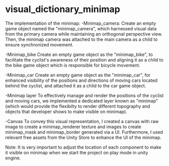 # visual_dictionary_minimap
The implementation of the minimap:
-Minimap_camera:
Create an empty game object named the "minimap_camera", which harnessed visual data from the primary camera while maintaining an orthogonal perspective view.
Then, the minimap camera was attached to the main camera as a child to ensure synchronized movement.

-Minimap_bike
Create an empty game object as the "minimap_bike", to facilitate the cyclist's awareness of their position and aligning it as a child to the bike game object which is responsible for bicycle movement.

-Minimap_car
Create an empty game object as the "minimap_car", for enhanced visibility of the positions and directions of moving cars located behind the cyclist, and attached it as a child to the car game object.

-Minimap layer
To effectively manage and render the positions of the cyclist and moving cars, we implemented a dedicated layer known as "minimap" (which would provide the flexibilty to render different topography and objects
that developer shows to make visible on minimap).

-Canvas
To convey this visual representation, I created a canvas with raw image to create a minimap_renderer texture and images to create minimap_mask and minimap_border  generated via a UI.
Furthermore, I used relevant free assets from the Unity Store to enhance the UI of the minimap.

Note:
It is very important to adjust the location of each component to make it visible on minimap when we start the project on play mode in unity engine.
